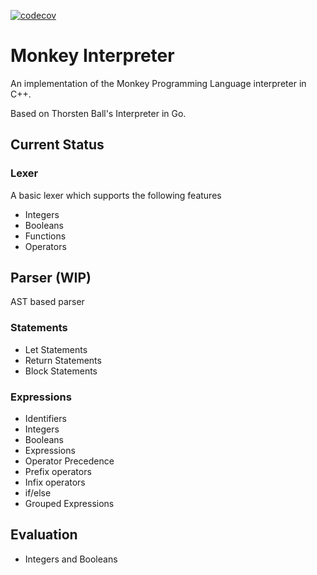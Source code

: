 [![codecov](https://codecov.io/gh/arghasen/monkey/branch/master/graph/badge.svg?token=Z1DYGCI7LL)](https://codecov.io/gh/arghasen/monkey)

# Monkey Interpreter
An implementation of the Monkey Programming Language interpreter in C++.

Based on Thorsten Ball's Interpreter in Go.

## Current Status
### Lexer
A basic lexer which supports the following features
- Integers
- Booleans
- Functions
- Operators

## Parser (WIP)
AST based parser
### Statements
- Let Statements
- Return Statements
- Block Statements
### Expressions
- Identifiers
- Integers
- Booleans
- Expressions
- Operator Precedence
- Prefix operators
- Infix operators
- if/else 
- Grouped Expressions

## Evaluation
- Integers and Booleans
